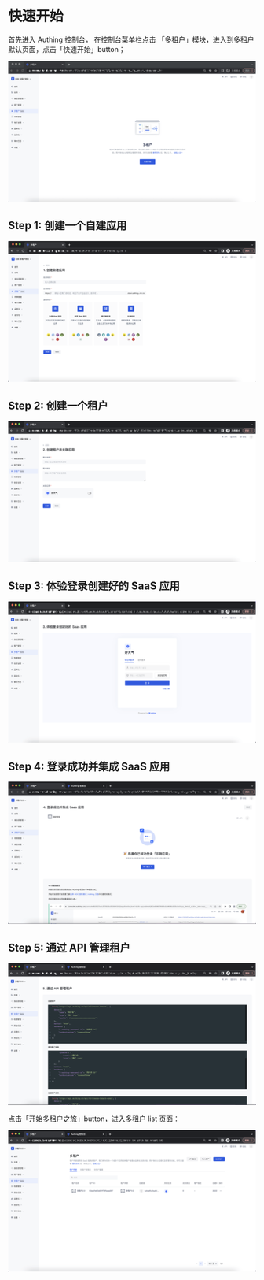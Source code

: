 # 快速开始

<LastUpdated/>

首先进入 Authing 控制台， 在控制台菜单栏点击 「多租户」模块，进入到多租户默认页面，点击「快速开始」button；

![](./images/quickStart/1-1.png)

## Step 1: 创建一个自建应用

![](./images/quickStart/1-2.png)

## Step 2: 创建一个租户

![](./images/quickStart/1-3.png)

## Step 3: 体验登录创建好的 SaaS 应用

![](./images/quickStart/1-4.png)

## Step 4: 登录成功并集成 SaaS 应用

![](./images/quickStart/1-5.png)

## Step 5: 通过 API 管理租户

![](./images/quickStart/1-6.png)

点击「开始多租户之旅」button，进入多租户 list 页面：

![](./images/quickStart/1-7.png)
